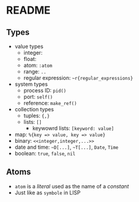 # README

## Types

- value types
  - integer:
  - float:
  - atom: `:atom`
  - range: `..`
  - regular expression: `~r{regular_expressions}`
- system types
  - process ID: `pid()`
  - port: `self()`
  - reference: `make_ref()`
- collection types
  - tuples: `{,}`
  - lists: `[]`
    - keywowrd lists: `[keyword: value]`
- map: `%{key => value, key => value}`
- binary: `<<integer,integer,...>>`
- date and time: `~D[...]`, `~T[...]`, `Date`, `Time`
- boolean: `true`, `false`, `nil`

## Atoms

- `atom` is a *literal* used as the name of a *constant*
- Just like as `symbole` in LISP
